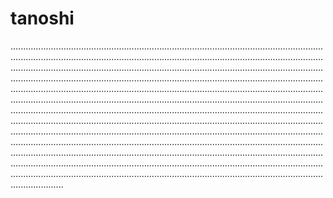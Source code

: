 # tanoshi
.................................................................................................................................................................................................................................................................................................................................................................................................................................................................................................................................................................................................................................................................................................................................................................................................................................................................................................................................................................................................................................................................................................................................................................................................................................................................................................................................................................................................................................................................................................................................................................................................................................................................................................